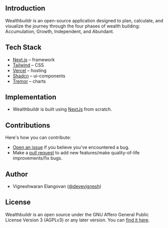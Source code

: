 ## Introduction

Wealthbuildr is an open-source application designed to plan, calculate, and visualize the journey through the four phases of wealth building: Accumulation, Growth, Independent, and Abundant.

## Tech Stack

- [Next.js](https://nextjs.org/) – framework
- [Tailwind](https://tailwindcss.com/) – CSS
- [Vercel](https://vercel.com/) – hosting
- [Shadcn](https://ui.shadcn.com/) – ui-components
- [Tremor](https://tremor.so/) – charts

## Implementation

- Wealthbuildr is built using [NextJs](https://nextjs.org) from scratch.

## Contributions

Here's how you can contribute:

- [Open an issue](https://github.com/devevignesh/wealthbuildr/issues) if you believe you've encountered a bug.
- Make a [pull request](https://github.com/devevignesh/wealthbuildr/pull) to add new features/make quality-of-life improvements/fix bugs.

## Author

- Vigneshwaran Elangovan ([@devevignesh](https://x.com/devevignesh))

## License

Wealthbuildr is an open source under the GNU Affero General Public License Version 3 (AGPLv3) or any later version. You can [find it here](https://github.com/devevignesh/wealthbuildr/blob/main/LICENSE).